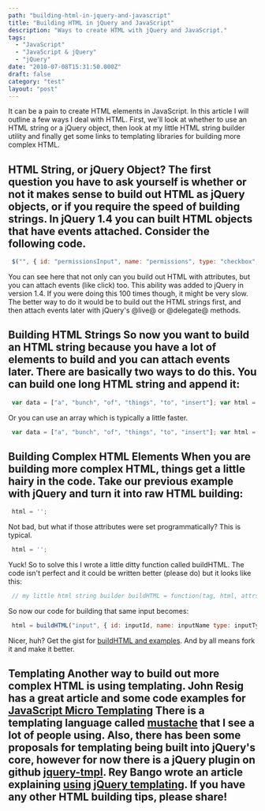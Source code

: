 ```yaml
---
path: "building-html-in-jquery-and-javascript"
title: "Building HTML in jQuery and JavaScript"
description: "Ways to create HTML with jQuery and JavaScript."
tags: 
  - "JavaScript"
  - "JavaScript & jQuery"
  - "jQuery"
date: "2010-07-08T15:31:50.000Z"
draft: false
category: "test"
layout: "post"
---
```


It can be a pain to create HTML elements in JavaScript. In this article I will outline a few ways I deal with HTML. First, we'll look at whether to use an HTML string or a jQuery object, then look at my little HTML string builder utility and finally get some links to templating libraries for building more complex HTML.

## HTML String, or jQuery Object? The first question you have to ask yourself is whether or not it makes sense to build out HTML as jQuery objects, or if you require the speed of building strings. In jQuery 1.4 you can built HTML objects that have events attached. Consider the following code.
```js
 $("", { id: "permissionsInput", name: "permissions", type: "checkbox", click: function(){ update(); }, checked: "checked" }).appendTo("#myForm");
```

You can see here that not only can you build out HTML with attributes, but you can attach events (like click) too. This ability was added to jQuery in version 1.4. If you were doing this 100 times though, it might be very slow. The better way to do it would be to build out the HTML strings first, and then attach events later with jQuery's @live@ or @delegate@ methods.

## Building HTML Strings So now you want to build an HTML string because you have a lot of elements to build and you can attach events later. There are basically two ways to do this. You can build one long HTML string and append it:
```js
 var data = ["a", "bunch", "of", "things", "to", "insert"]; var html = ''; for (var i=0; i < data.length; i++) { html += "" + data + ""; } $("#tablerow").append(html);
```

Or you can use an array which is typically a little faster.
```js
 var data = ["a", "bunch", "of", "things", "to", "insert"]; var html = []; for (var i=0; i < data.length; i++) { html[html.length] = "" + data + ""; } $("#tablerow").append(html);
```

## Building Complex HTML Elements When you are building more complex HTML, things get a little hairy in the code. Take our previous example with jQuery and turn it into raw HTML building:
```js
 html = '';
```

Not bad, but what if those attributes were set programmatically? This is typical.
```js
 html = '';
```

Yuck! So to solve this I wrote a little ditty function called buildHTML. The code isn't perfect and it could be written better (please do) but it looks like this:
```js
 // my little html string builder buildHTML = function(tag, html, attrs) { // you can skip html param if (typeof(html) != 'string') { attrs = html; html = null; } var h = '<' + tag; for (attr in attrs) { if(attrs[attr] === false) continue; h += ' ' + attr + '="' + attrs[attr] + '"'; } return h += html ? ">" + html + "" : "/>"; }
```

So now our code for building that same input becomes:
```js
 html = buildHTML("input", { id: inputId, name: inputName type: inputType checked: isChecked });
```

Nicer, huh? Get the gist for [buildHTML and examples](https://gist.github.com/466432). And by all means fork it and make it better.

## Templating Another way to build out more complex HTML is using templating. John Resig has a great article and some code examples for [JavaScript Micro Templating](http://ejohn.org/blog/javascript-micro-templating/) There is a templating language called [mustache](http://mustache.github.com/) that I see a lot of people using. Also, there has been some proposals for templating being built into jQuery's core, however for now there is a jQuery plugin on github [jquery-tmpl](http://github.com/nje/jquery-tmpl). Rey Bango wrote an article explaining [using jQuery templating](http://blog.reybango.com/2010/07/09/not-using-jquery-javascript-templates-youre-really-missing-out/). If you have any other HTML building tips, please share!